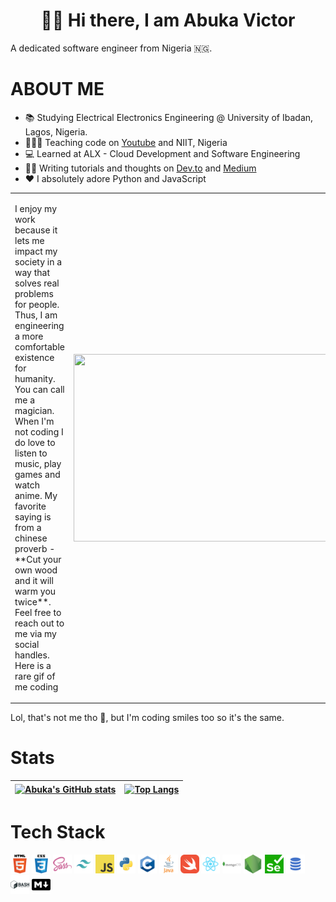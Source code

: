 <h1 align="center">👋🏾 Hi there, I am Abuka Victor </h1>

A dedicated software engineer from Nigeria 🇳🇬. 
# ABOUT ME
- 📚 Studying Electrical Electronics Engineering @ University of Ibadan, Lagos, Nigeria.
- 👨🏾‍🏫 Teaching code on [Youtube](https://www.youtube.com/channel/UCcQ9ykSZCDjpr9VSobSBlwg) and NIIT, Nigeria
- 💻 Learned at ALX - Cloud Development and Software Engineering
- ✍🏾 Writing tutorials and thoughts on [Dev.to](https://dev.to/abukavictor) and [Medium](https://medium.com/@bkvtr)
- ❤️ I absolutely adore Python and JavaScript
 
 
 <table>
 <tr>
 <td>
 <p>I enjoy my work because it lets me impact my society in a way that solves real problems for people. Thus, I am engineering a more comfortable existence for humanity. You can call me a magician. When I'm not coding I do love to listen to music, play games and watch anime. My favorite saying is from a chinese proverb - **Cut your own wood and it will warm you twice**. Feel free to reach out to me via my social handles. Here is a rare gif of me coding</p>
 </td>
 <td>
 <img align="center" src="https://i.pinimg.com/originals/e4/26/70/e426702edf874b181aced1e2fa5c6cde.gif" width=500 height=300/>
 </td>
 </tr>
 </table>
 
 Lol, that's not me tho 🙂, but I'm coding smiles too so it's the same.
 
 # Stats
 
 | <a href="https://github.com/Abuka-Victor"> <img align="center" alt="Abuka's GitHub stats" src="https://github-readme-stats.vercel.app/api?username=Abuka-Victor&count_private=true&show_icons=true&theme=radical&title_color=FFFFFF&text_color=FFFFFF&bg_color=45,2365FA,9315FA,F58033,FF160A"></a> | <a href="https://github.com/Abuka-Victor/github-readme-stats"> <img align="center" alt="Top Langs" src="https://github-readme-stats.vercel.app/api/top-langs/?username=Abuka-Victor&layout=compact" /> </a>|
 | ------------- | ------------- |
 
 # Tech Stack
 
<code><img height="30" src="https://github.com/github/explore/blob/main/topics/html/html.png"></code>
<code><img height="30" src="https://github.com/github/explore/blob/main/topics/css/css.png"></code>
<code><img height="30" src="https://github.com/github/explore/blob/main/topics/sass/sass.png"></code>
<code><img height="30" src="https://github.com/github/explore/blob/main/topics/tailwind/tailwind.png"></code>
<code><img height="30" src="https://raw.githubusercontent.com/github/explore/80688e429a7d4ef2fca1e82350fe8e3517d3494d/topics/javascript/javascript.png"></code>
<code><img height="30" src="https://github.com/github/explore/blob/main/topics/python/python.png"></code>
<code><img height="30" src="https://github.com/github/explore/blob/main/topics/c/c.png"></code>
<code><img height="30" src="https://github.com/github/explore/blob/main/topics/java/java.png"></code>
<code><img height="30" src="https://github.com/github/explore/blob/main/topics/swift/swift.png"></code>
<code><img height="30" src="https://raw.githubusercontent.com/github/explore/80688e429a7d4ef2fca1e82350fe8e3517d3494d/topics/react/react.png"></code>
<code><img height="30" src="https://github.com/github/explore/blob/main/topics/mongodb/mongodb.png"></code>
<code><img height="30" src="https://raw.githubusercontent.com/github/explore/80688e429a7d4ef2fca1e82350fe8e3517d3494d/topics/nodejs/nodejs.png"></code>
<code><img height="30" src="https://github.com/github/explore/blob/main/topics/selenium/selenium.png"></code>
<code><img height="30" src="https://github.com/github/explore/blob/main/topics/sql/sql.png"></code>
<code><img height="30" src="https://github.com/github/explore/blob/main/topics/bash/bash.png"></code>
<code><img height="30" src="https://github.com/github/explore/blob/main/topics/markdown/markdown.png"></code>
<!---
Abuka-Victor/Abuka-Victor is a ✨ special ✨ repository because its `README.md` (this file) appears on your GitHub profile.
You can click the Preview link to take a look at your changes.
--->
